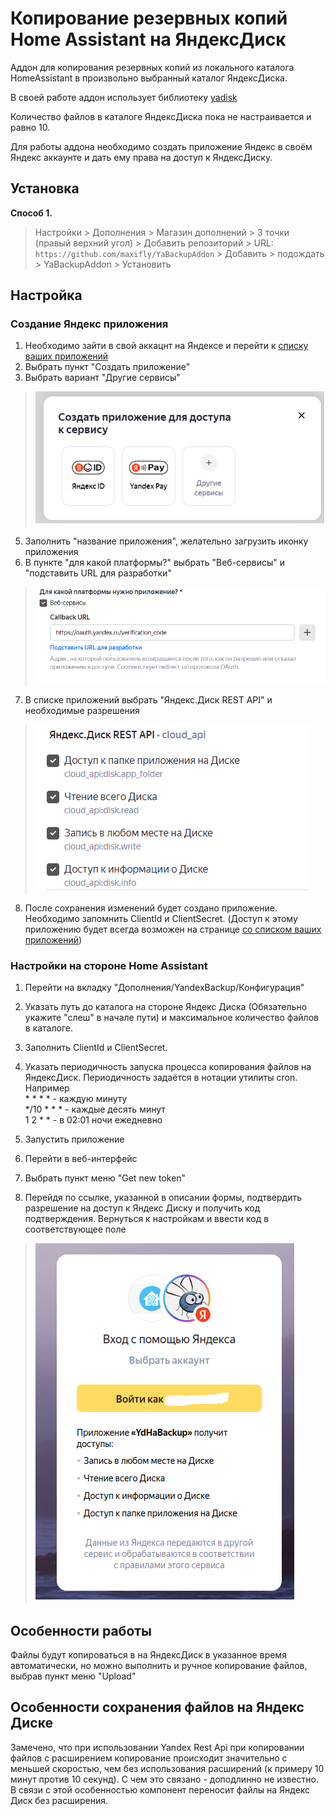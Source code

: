 # Копирование резервных копий Home Assistant на ЯндексДиск

Аддон для копирования резервных копий из локального каталога HomeAssistant в произвольно выбранный каталог ЯндексДиска.

В своей работе аддон использует библиотеку [yadisk](https://github.com/ivknv/yadisk)

Количество файлов в каталоге ЯндексДиска пока не настраивается и равно 10.

Для работы аддона необходимо создать приложение Яндекс в своём Яндекс аккаунте и дать ему права на доступ к ЯндексДиску.


## Установка


**Способ 1.** 

> Настройки > Дополнения > Магазин дополнений > 3 точки (правый верхний угол) > Добавить репозиторий > URL: `https://github.com/maxifly/YaBackupAddon` > Добавить > подождать > YaBackupAddon > Установить

## Настройка

### Создание Яндекс приложения

1. Необходимо зайти в свой аккацнт на Яндексе и перейти к [списку ваших приложений](https://oauth.yandex.ru/)
2. Выбрать пункт "Создать приложение"
3. Выбрать вариант "Другие сервисы" 

> ![](doc_screens/app_create_step1.png)

5. Заполнить "название приложения", желательно загрузить иконку приложения
6. В пункте "для какой платформы?" выбрать "Веб-сервисы" и "подставить URL для разработки"
 
> ![](doc_screens/app_create_step2.png)

7. В списке приложений выбрать "Яндекс.Диск REST API" и необходимые разрешения 

> ![](doc_screens/app_create_step3.png)

8. После сохранения изменений будет создано приложение. Необходимо запомнить ClientId и ClientSecret. (Доступ к этому приложению будет всегда возможен на странице [со списком ваших приложений](https://oauth.yandex.ru/))

### Настройки на стороне Home Assistant
1. Перейти на вкладку "Дополнения/YandexBackup/Конфигурация"
2. Указать путь до каталога на стороне Яндекс Диска (Обязательно укажите "слеш" в начале пути) и максимальное количество файлов в каталоге.
3. Заполнить ClientId и ClientSecret.
4. Указать периодичность запуска процесса копирования файлов на ЯндексДиск. Периодичность задаётся в нотации утилиты cron. 
Например  
\* \* \* \* - каждую минуту  
\*/10 \* \* \* - каждые десять минут  
1 2 \* \* - в 02:01 ночи ежедневно
 
4. Запустить приложение
5. Перейти в веб-интерфейс
6. Выбрать пункт меню "Get new token" 
7. Перейдя по ссылке, указанной в описании формы, подтвердить разрешение на доступ к Яндекс Диску и получить код подтверждения. Вернуться к настройкам и ввести код в соответствующее поле

> ![](doc_screens/ha_create_step2.png)

## Особенности работы
Файлы будут копироваться в на ЯндексДиск в указанное время автоматически, но можно выполнить и ручное копирование файлов, 
выбрав пункт меню  "Upload"

## Особенности сохранения файлов на Яндекс Диске
Замечено, что при использовании Yandex Rest Api при копировании файлов с расширением копирование происходит значительно с меньшей скоростью, чем без использования расширений (к примеру 10 минут против 10 секунд). 
С чем это связано - доподлинно не известно. В связи с этой особенностью компонент переносит файлы на Яндекс Диск без расширения.
